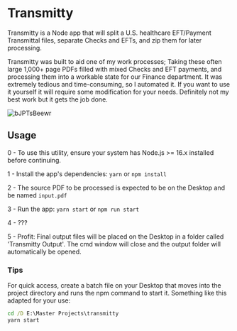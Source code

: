 # Transmitty

Transmitty is a Node app that will split a U.S. healthcare EFT/Payment Transmittal files, separate Checks and EFTs, and zip them for later processing.

Transmitty was built to aid one of my work processes; Taking these often large 1,000+ page PDFs filled with mixed Checks and EFT payments, and processing them into a workable state for our Finance department. It was extremely tedious and time-consuming, so I automated it. If you want to use it yourself it will require some modification for your needs. Definitely not my best work but it gets the job done.

![bJPTsBeewr](https://user-images.githubusercontent.com/11874169/164364244-7f127bae-149f-4c4c-b2ec-085f681d7477.png)

## Usage

0 - To use this utility, ensure your system has Node.js >= 16.x installed before continuing.

1 - Install the app's dependencies: `yarn` or `npm install`

2 - The source PDF to be processed is expected to be on the Desktop and be named `input.pdf`

3 - Run the app: `yarn start` or `npm run start`

4 - ???

5 - Profit: Final output files will be placed on the Desktop in a folder called 'Transmitty Output'. The cmd window will close and the output folder will automatically be opened.
### Tips

For quick access, create a batch file on your Desktop that moves into the project directory and runs the npm command to start it. Something like this adapted for your use:
```bat
cd /D E:\Master Projects\transmitty
yarn start
```
